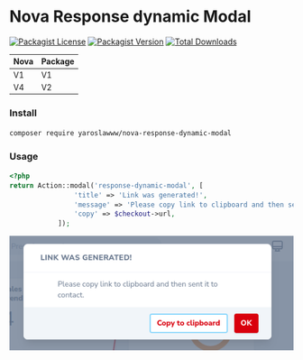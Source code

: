 # Nova Response dynamic Modal

[![Packagist License](https://img.shields.io/packagist/l/yaroslawww/nova-response-dynamic-modal?color=%234dc71f)](https://github.com/yaroslawww/nova-response-dynamic-modal/blob/master/LICENSE.md)
[![Packagist Version](https://img.shields.io/packagist/v/yaroslawww/nova-response-dynamic-modal)](https://packagist.org/packages/yaroslawww/nova-response-dynamic-modal)
[![Total Downloads](https://img.shields.io/packagist/dt/yaroslawww/nova-response-dynamic-modal)](https://packagist.org/packages/yaroslawww/nova-response-dynamic-modal)

| Nova | Package |
|------|---------|
| V1   | V1      |
| V4   | V2      |

### Install

```bash
composer require yaroslawww/nova-response-dynamic-modal
```

### Usage

```php
<?php
return Action::modal('response-dynamic-modal', [
                'title' => 'Link was generated!',
                'message' => 'Please copy link to clipboard and then sent it to contact.',
                'copy' => $checkout->url,
            ]);
```

![Laravel Nova Flexible Content in action](docs/assets/modal-example.png)
